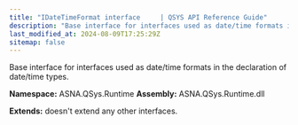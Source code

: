 ```yaml
---
title: "IDateTimeFormat interface     | QSYS API Reference Guide"
description: "Base interface for interfaces used as date/time formats in the declaration of date/time types. "
last_modified_at: 2024-08-09T17:25:29Z
sitemap: false
---
```


Base interface for interfaces used as date/time formats in the declaration of date/time types.

**Namespace:** ASNA.QSys.Runtime
**Assembly:** ASNA.QSys.Runtime.dll

**Extends:** doesn't extend any other interfaces.
<br>
<br>
